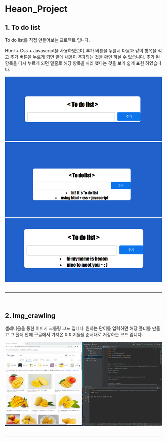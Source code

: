 # Heaon_Project 

## 1. To do list


To do list를 직접 만들어보는 프로젝트 입니다.

Html + Css + Javascript을 사용하였으며, 추가 버튼을 누를시 다음과 같이 항목을 적고 추가 버튼을 누르게 되면 밑에 내용이 추가되는 것을 확인 하실 수 있습니다. 추가 된 항목을 다시 누르게 되면 밑줄로 해당 항목을 처리 했다는 것을 보기 쉽게 표현 하였습니다.

<div align = "center">
<img src = "To_do_list\picture\To_do_list3.png">
<img src = "To_do_list\picture\To_do_list1.png">
<img src = "To_do_list\picture\To_do_list2.png">

</div>

<br>

---

<br>

## 2. Img_crawling


셀레니움을 통한 이미지 크롤링 코드 입니다. 원하는 단어를 입력하면 해당 폴더를 만들고 그 폴더 안에 구글에서 가져온 이미지들을 순서대로 저장하는 코드 입니다. 



<div align = "center">
<img src = "Img_crawling\picture\img_crawling.png">
</div>

<br>

---

<br>

